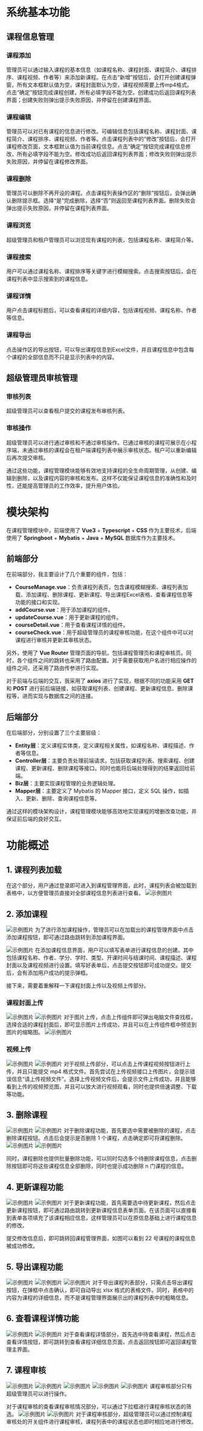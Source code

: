 # 系统基本功能

## 课程信息管理

### 课程添加
管理员可以通过输入课程的基本信息（如课程名称、课程封面、课程简介、课程排序、课程视频、作者等）来添加新课程。在点击“新增”按钮后，会打开创建课程弹窗，所有文本框默认值为空，课程封面默认为空，课程视频需要上传mp4格式。点击“确定”按钮完成课程创建，所有必填字段不能为空。创建成功后返回课程列表界面；创建失败则弹出提示失败原因，并停留在创建课程界面。

### 课程编辑
管理员可以对已有课程的信息进行修改。可编辑信息包括课程名称、课程封面、课程简介、课程排序、课程视频、作者等。点击课程列表中的“修改”按钮后，会打开课程修改页面，文本框默认值为当前课程信息。点击“确定”按钮完成课程信息修改，所有必填字段不能为空。修改成功后返回课程列表界面；修改失败则弹出提示失败原因，并停留在课程修改界面。

### 课程删除
管理员可以删除不再开设的课程。点击课程列表操作区的“删除”按钮后，会弹出确认删除提示框。选择“是”完成删除，选择“否”则返回至课程列表界面。删除失败会弹出提示失败原因，并停留在课程列表界面。

### 课程浏览
超级管理员和租户管理员可以浏览现有课程的列表，包括课程名称、课程简介等。

### 课程搜索
用户可以通过课程名称、课程排序等关键字进行模糊搜索。点击搜索按钮后，会在课程列表中显示搜索到的课程信息。

### 课程详情
用户点击课程标题后，可以查看课程的详细内容，包括课程视频、课程名称、作者等信息。

### 课程导出
点击操作区的导出按钮，可以导出课程信息到Excel文件，并且课程信息中包含每个课程的全部信息而不只是显示列表中的内容。

## 超级管理员审核管理

### 审核列表
超级管理员可以查看租户提交的课程发布审核列表。

### 审核操作
超级管理员可以进行通过审核和不通过审核操作。已通过审核的课程可展示在小程序端，未通过审核的课程会在租户端课程列表中展示审核状态。租户可以重新编辑后再次提交审核。

通过这些功能，课程管理模块能够有效地支持课程的全生命周期管理，从创建、编辑到删除，以及课程内容的审核和发布。这样不仅能保证课程信息的准确性和及时性，还能提高管理员的工作效率，提升用户体验。

# 模块架构

在课程管理模块中，前端使用了 **Vue3** + **Typescript** + **CSS** 作为主要技术，后端使用了 **Springboot** + **Mybatis** + **Java** + **MySQL** 数据库作为主要技术。

## 前端部分

在前端部分，我主要设计了几个重要的组件，包括：

- **CourseManage.vue**：负责课程列表页，包含课程模糊搜索、课程列表加载、添加课程、删除课程、更新课程、导出课程Excel表格、查看课程信息等功能的接口和实现。
- **addCourse.vue**：用于添加课程的组件。
- **updateCourse.vue**：用于更新课程的组件。
- **courseDetail.vue**：用于查看课程详情的组件。
- **courseCheck.vue**：用于超级管理员的课程审核功能，在这个组件中可以对课程进行审核并更新其审核状态。

另外，使用了 **Vue Router** 管理页面的导航，包括课程管理页和课程审核页。同时，各个组件之间的跳转也采用了路由配置。对于需要获取用户名进行相应操作的组件之间，还采用了路由传参进行实现。

对于前端与后端的交互，我采用了 **axios** 进行了实现，根据不同的功能采用 **GET** 和 **POST** 进行前后端链接，如获取课程列表、创建课程、更新课程信息、删除课程等，进而实现与数据库之间的连接。

## 后端部分

在后端部分，分别设置了三个主要层级：

- **Entity层**：定义课程实体类，定义课程相关属性，如课程名称、课程描述、作者等信息。
- **Controller层**：主要负责处理前端请求，包括获取课程列表、搜索课程、创建课程、更新课程、删除课程等接口。同时也能将后端处理得到的结果返回给前端。
- **Biz层**：主要实现课程管理的业务逻辑处理。
- **Mapper层**：主要定义了 Mybatis 的 Mapper 接口，定义 SQL 操作，如插入、更新、删除、查询课程信息等。

通过这样的模块架构设计，课程管理模块能够高效地实现课程的增删改查功能，并保证前后端的良好交互。

# 功能概述

## 1. 课程列表加载

在这个部分，用户通过登录即可进入到课程管理界面，此时，课程列表会被加载到表格中，以方便管理员直接对全部课程信息列表进行查看。
![示例图片](images/图片1.png)

## 2. 添加课程

![示例图片](images/图片2.png)
为了进行添加课程操作，管理员可以在加载出的课程管理界面中点击添加课程按钮，即可通过路由跳转到添加课程界面。

![示例图片](images/图片3.png)
在添加课程信息界面，用户可以填写表单进行课程信息的创建。其中包括课程名称、作者、学分、学时、类型、开课时间与结课时间、课程描述、课程封面以及课程视频进行设置。填写好表单后，点击提交按钮即可成功提交。提交后，会有添加用户成功的提示弹框。

接下来，需要着重解释一下课程封面上传以及视频上传部分。

### 课程封面上传
![示例图片](images/图片4.png)
![示例图片](images/图片5.png)
对于图片上传，点击上传组件即可弹出电脑文件查找框，选择合适的课程封面后，即可显示图片上传成功，并且可以在上传组件框中预览到图片的缩略图。
![示例图片](images/图片6.png)

### 视频上传
![示例图片](images/图片7.png)
![示例图片](images/图片8.png)
对于视频上传部分，可以点击上传课程视频按钮进行上传，并且只能提交 mp4 格式文件。首先尝试在上传视频接口上传图片，会提示错误信息“请上传视频文件”。选择上传视频文件后，会提示文件上传成功，并且能够看到上传的视频预览图，并且可以放大进行视频观看，同时也提供倍速调整、下载等功能。

## 3. 删除课程
![示例图片](images/图片9.png)
![示例图片](images/图片10.png)
对于删除课程功能，首先要选中需要被删除的课程，点击删除课程按钮。点击后会提示是否删除 1 个课程，点击确定即可将课程删除。
![示例图片](images/图片11.png)
![示例图片](images/图片12.png)

同时，课程删除也提供批量删除功能，可以同时勾选多个待删除课程信息，点击删除按钮即可将这些课程信息全部删除，同时也提示成功删除 n 门课程的信息。

## 4. 更新课程功能
![示例图片](images/图片13.png)
![示例图片](images/图片14.png)
对于更新课程功能，首先需要选中待更新课程，然后点击更新课程按钮，即可通过路由跳转到更新课程信息表单页面。在该页面可以直接看到表单各项填充了该课程相应信息，这样管理员可以在原信息基础上进行课程信息的修改。

提交修改信息后，即可跳转回课程管理界面，如图可以看到 22 号课程的课程信息被成功修改。

## 5. 导出课程功能
![示例图片](images/图片15.png)
![示例图片](images/图片16.png)
![示例图片](images/图片17.png)
对于导出课程列表部分，只需点击导出课程按钮，在弹框中点击确认，即可自动导出 xlsx 格式的表格文件。同时，表格中的内容为课程的详细信息，而不是课程管理界面展示出的课程列表中的粗略信息。

## 6. 查看课程详情功能
![示例图片](images/图片118.png)
![示例图片](images/图片19.png)
对于查看课程详情部分，首先选中待查看课程，然后点击查看详情按钮，即可跳转到查看课程详细信息页面，点击返回按钮即可返回课程管理主界面。

## 7. 课程审核
![示例图片](images/图片20.png)
![示例图片](images/图片21.png)
![示例图片](images/图片22.png)
![示例图片](images/图片23.png)
![示例图片](images/图片24.png)
课程审核部分只有超级管理员可以进行操作。

对于课程审核的查看课程审核情况部分，可以通过下拉框进行课程审核状态的筛选。
![示例图片](images/图片25.png)
![示例图片](images/图片26.png)
对于课程审核部分，超级管理员可以通过控制课程审核处的开关组件进行课程审核，课程列表中的课程状态也即时相应地进行修改。


